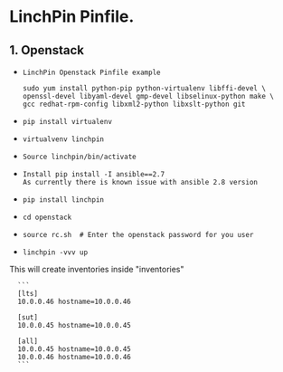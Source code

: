# LinchPin Pinfile.

##     1. Openstack
      
*     LinchPin Openstack Pinfile example

      sudo yum install python-pip python-virtualenv libffi-devel \
      openssl-devel libyaml-devel gmp-devel libselinux-python make \
      gcc redhat-rpm-config libxml2-python libxslt-python git
      


*     pip install virtualenv
*     virtualvenv linchpin
*     Source linchpin/bin/activate
*     Install pip install -I ansible==2.7
      As currently there is known issue with ansible 2.8 version

*     pip install linchpin

*     cd openstack
*     source rc.sh  # Enter the openstack password for you user

*     linchpin -vvv up


This will create inventories inside "inventories"
      
 
      ```
      [lts]
      10.0.0.46 hostname=10.0.0.46

      [sut]
      10.0.0.45 hostname=10.0.0.45

      [all]
      10.0.0.45 hostname=10.0.0.45
      10.0.0.46 hostname=10.0.0.46
      ```
